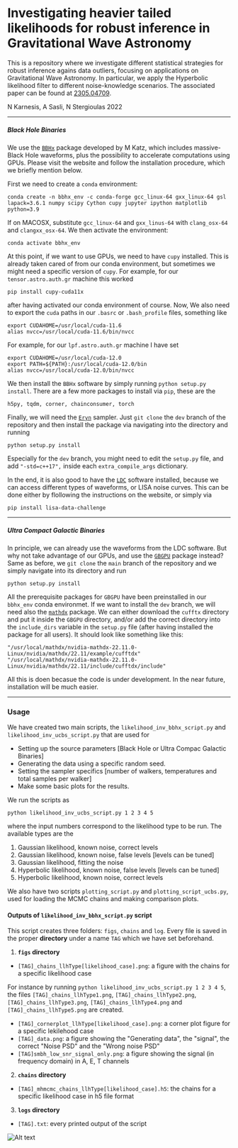 # Investigating heavier tailed likelihoods for robust inference in Gravitational Wave Astronomy

This is a repository where we investigate different statistical strategies for robust inference agains data outliers, focusing on applications on Gravitational Wave Astronomy. In particular, we apply the Hyperbolic likelihood filter to different noise-knowledge scenarios. The associated paper can be found at [2305.04709](https://arxiv.org/abs/2305.04709).

N Karnesis, A Sasli, N Stergioulas 2022

--------
##### Black Hole Binaries 

We use the [`BBHx`](https://github.com/mikekatz04/BBHx) package developed by M Katz, which includes massive-Black Hole waveforms, plus the possibility to accelerate computations using GPUs. Please visit the website and follow the installation procedure, which we briefly mention below.

First we need to create a `conda` environment:
```
conda create -n bbhx_env -c conda-forge gcc_linux-64 gxx_linux-64 gsl lapack=3.6.1 numpy scipy Cython cupy jupyter ipython matplotlib python=3.9
```
If on MACOSX, substitute `gcc_linux-64` and `gxx_linus-64` with `clang_osx-64` and `clangxx_osx-64`. We then activate the environment:
```
conda activate bbhx_env
```
At this point, if we want to use GPUs, we need to have `cupy` installed. This is already taken cared of from our conda environment, but sometimes we might need a specific version of `cupy`. For example, for our `tensor.astro.auth.gr` machine this worked 
```
pip install cupy-cuda11x
```
after having activated our conda environment of course. Now, We also need to export the `cuda` paths in our `.basrc` or `.bash_profile` files, something like
```
export CUDAHOME=/usr/local/cuda-11.6
alias nvcc=/usr/local/cuda-11.6/bin/nvcc
```
For example, for our `lpf.astro.auth.gr` machine I have set
```
export CUDAHOME=/usr/local/cuda-12.0
export PATH=${PATH}:/usr/local/cuda-12.0/bin
alias nvcc=/usr/local/cuda-12.0/bin/nvcc
```
We then install the `BBHx` software by simply running `python setup.py install`.  There are a few more packages to install via `pip`, these are the 
```
h5py, tqdm, corner, chainconsumer, torch
```
Finally, we will need the [`Eryn`](https://github.com/mikekatz04/Eryn) sampler. Just `git clone` the `dev` branch of the repository and then install the package via navigating into the directory and running
```
python setup.py install
```
Especially for the `dev` branch, you might need to edit the `setup.py` file, and add `"-std=c++17",` inside each `extra_compile_args` dictionary. 

In the end, it is also good to have the [`LDC`](https://gitlab.in2p3.fr/LISA/LDC) software installed, because we can access different types of waveforms, or LISA noise curves. This can be done either by flollowing the instructions on the website, or simply via
```
pip install lisa-data-challenge
```
--------
##### Ultra Compact Galactic Binaries

In principle, we can already use the waveforms from the LDC software. But why not take advantage of our GPUs, and use the [`GBGPU`](https://github.com/mikekatz04/GBGPU) package instead? Same as before, we `git clone` the `main` branch of the repository and we simply navigate into its directory and run 
```
python setup.py install
```
All the prerequisite packages for `GBGPU` have been preinstalled in our `bbhx_env` conda environmet. If we want to install the `dev` branch, we will need also the [`mathdx`](https://developer.nvidia.com/mathdx) package. We can either download the `cufftx` directory and put it inside the `GBGPU` directory, and/or  add the correct directory into the `include_dirs` variable in the `setup.py` file (after having installed the package for all users). It should look like something like this:
```
"/usr/local/mathdx/nvidia-mathdx-22.11.0-Linux/nvidia/mathdx/22.11/example/cufftdx"
"/usr/local/mathdx/nvidia-mathdx-22.11.0-Linux/nvidia/mathdx/22.11/include/cufftdx/include"
``` 
All this is doen becasue the code is under development. In the near future, installation will be much easier. 

--------
### Usage 

We have created two main scripts, the `likelihood_inv_bbhx_script.py` and `likelihood_inv_ucbs_script.py` that are used for 
* Setting up the source parameters [Black Hole or Ultra Compac Galactic Binaries]
* Generating the data using a specific random seed. 
* Setting the sampler specifics [number of walkers, temperatures and total samples per walker]
* Make some basic plots for the results.

We run the scripts as
```
python likelihood_inv_ucbs_script.py 1 2 3 4 5
```
where the input numbers correspond to the likelihood type to be run. The available types are the
1. Gaussian likelihood, known noise, correct levels
2. Gaussian likelihood, known noise, false levels [levels can be tuned]
3. Gaussian likelihood, fitting the noise
4. Hyperbolic likelihood, known noise, false levels  [levels can be tuned]
5. Hyperbolic likelihood, known noise, correct levels

We also have two scripts `plotting_script.py` and `plotting_script_ucbs.py`, used for loading the MCMC chains and making comparison plots.

#### Outputs of `likelihood_inv_bbhx_script.py` script

This script creates three folders: `figs`, `chains` and `log`. Every file is saved in the proper **directory** under a name `TAG` which we have set beforehand.
1. **`figs` directory**
- `[TAG]_chains_llhType[likelihood_case].png`: a figure with the chains for a specific likelihood case

For instance by running `python likelihood_inv_ucbs_script.py 1 2 3 4 5`, the files `[TAG]_chains_llhType1.png`, `[TAG]_chains_llhType2.png`, `[TAG]_chains_llhType3.png`, `[TAG]_chains_llhType4.png` and `[TAG]_chains_llhType5.png` are created.
- `[TAG]_cornerplot_llhType[likelihood_case].png`: a corner plot figure for a specific lekilehood case
- `[TAG]_data.png`: a figure showing the "Generating data", the "signal", the correct "Noise PSD" and the "Wrong noise PSD"
- `[TAG]smbh_low_snr_signal_only.png`: a figure showing the signal (in frequency domain) in A, E, T channels

2. **`chains` directory**
- `[TAG]_mhmcmc_chains_llhType[likelihood_case].h5`: the chains for a specific likelihood case in h5 file format

3. **`logs` directory**
- `[TAG].txt`: every printed output of the script

![Alt text](py/figs/demo.png?raw=true)
